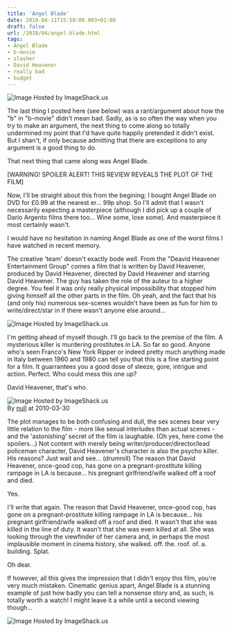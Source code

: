 ```yaml
---
title: 'Angel Blade'
date: 2010-04-11T15:59:00.003+01:00
draft: false
url: /2010/04/angel-blade.html
tags: 
- Angel Blade
- b-movie
- slasher
- David Heavener
- really bad
- budget
---
```


![Image Hosted by ImageShack.us](http://img249.imageshack.us/img249/9648/25922large.jpg)  
  
The last thing I posted here (see below) was a rant/argument about how the "b" in "b-movie" didn't mean bad. Sadly, as is so often the way when you try to make an argument, the next thing to come along so totally undermined my point that I'd have quite happily pretended it didn't exist. But I shan't, if only because admitting that there are exceptions to any argument is a good thing to do.  
  
That next thing that came along was Angel Blade.  
  
\[WARNING! SPOILER ALERT! THIS REVIEW REVEALS THE PLOT OF THE FILM\]  
  
Now, I'll be straight about this from the begining; I bought Angel Blade on DVD for £0.99 at the nearest er... 99p shop. So I'll admit that I wasn't necessarily expecting a masterpiece (although I did pick up a couple of Dario Argento films there too... Wine some, lose some). And masterpiece it most certainly wasn't.  
  
I would have no hesitation in naming Angel Blade as one of the worst films I have watched in recent memory.  
  
The creative 'team' doesn't exactly bode well. From the "Deavid Heavener Entertainment Group" comes a film that is written by David Heavener, produced by David Heavener, directed by David Heavener and starring David Heavener. The guy has taken the role of the auteur to a higher degree. You feel it was only really physical impossibility that stopped him giving himself all the other parts in the film. Oh yeah, and the fact that his (and only his) numerous sex-scenes wouldn't have been as fun for him to write/direct/star in if there wasn't anyone else around...  
  
![Image Hosted by ImageShack.us](http://img707.imageshack.us/img707/561/74016836.jpg)  
  
I'm getting ahead of myself though. I'll go back to the premise of the film. A mysterious killer is murdering prostitutes in LA. So far so good. Anyone who's seen Franco's New York Ripper or indeed pretty much anything made in Italy between 1960 and 1980 can tell you that this is a fine starting point for a film. It guarrantees you a good dose of sleeze, gore, intrigue and action. Perfect. Who could mess this one up?  
  
David Heavener, that's who.  
  
![Image Hosted by ImageShack.us](http://img707.imageshack.us/img707/9476/87432756.jpg)  
By [null](http://profile.imageshack.us/user/null) at 2010-03-30  
  
The plot manages to be both confusing and dull, the sex scenes bear very little relation to the film - more like sexual interludes than actual scenes - and the 'astonishing' secret of the film is laughable. (Oh yes, here come the spoilers...) Not content with merely being writer/producer/director/lead policeman character, David Heavener's character is also the psycho killer. His reasons? Just wait and see... (drumroll) The reason that David Heavener, once-good cop, has gone on a pregnant-prostitute killing rampage in LA is because... his pregnant girlfriend/wife walked off a roof and died.  
  
Yes.  
  
I'll write that again. The reason that David Heavener, once-good cop, has gone on a pregnant-prostitute killing rampage in LA is because... his pregnant girlfriend/wife walked off a roof and died. It wasn't that she was killed in the line of duty. It wasn't that she was even killed at all. She was looking through the viewfinder of her camera and, in perhaps the most implausible moment in cinema history, she walked. off. the. roof. of. a. building. Splat.  
  
Oh dear.  
  
If however, all this gives the impression that I didn't enjoy this film, you're very much mistaken. Cinematic genius apart, Angel Blade is a stunning example of just how badly you can tell a nonsense story and, as such, is totally worth a watch! I might leave it a while until a second viewing though...  
  
![Image Hosted by ImageShack.us](http://img691.imageshack.us/img691/4774/54664317.jpg)